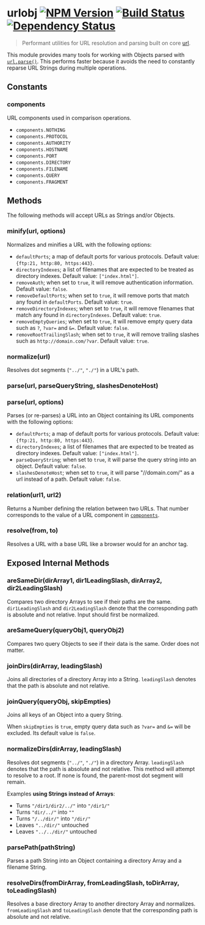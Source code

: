 # urlobj [![NPM Version](http://badge.fury.io/js/urlobj.svg)](http://badge.fury.io/js/urlobj) [![Build Status](https://secure.travis-ci.org/stevenvachon/urlobj.svg)](http://travis-ci.org/stevenvachon/urlobj)  [![Dependency Status](https://david-dm.org/stevenvachon/urlobj.svg)](https://david-dm.org/stevenvachon/urlobj)
> Performant utilities for URL resolution and parsing built on core [url](https://nodejs.org/api/url.html).

This module provides many tools for working with Objects parsed with [`url.parse()`](https://nodejs.org/api/url.html#url_url_parse_urlstr_parsequerystring_slashesdenotehost). This performs faster because it avoids the need to constantly reparse URL Strings during multiple operations.

## Constants

### components

URL components used in comparison operations.

* `components.NOTHING`
* `components.PROTOCOL`
* `components.AUTHORITY`
* `components.HOSTNAME`
* `components.PORT`
* `components.DIRECTORY`
* `components.FILENAME`
* `components.QUERY`
* `components.FRAGMENT`

## Methods

The following methods will accept URLs as Strings and/or Objects.

### minify(url, options)
Normalizes and minifies a URL with the following options:

* `defaultPorts`; a map of default ports for various protocols. Default value: `{ftp:21, http:80, https:443}`.
* `directoryIndexes`; a list of filenames that are expected to be treated as directory indexes. Default value: `["index.html"]`.
* `removeAuth`; when set to `true`, it will remove authentication information. Default value: `false`.
* `removeDefaultPorts`; when set to `true`, it will remove ports that match any found in `defaultPorts`. Default value: `true`.
* `removeDirectoryIndexes`; when set to `true`, it will remove filenames that match any found in `directoryIndexes`. Default value: `true`.
* `removeEmptyQueries`; when set to `true`, it will remove empty query data such as `?`, `?var=` and `&=`. Default value: `false`.
* `removeRootTrailingSlash`; when set to `true`, it will remove trailing slashes such as `http://domain.com/?var`. Default value: `true`.

### normalize(url)
Resolves dot segments (`"../"`, `"./"`) in a URL's path.

### parse(url, parseQueryString, slashesDenoteHost)
### parse(url, options)
Parses (or re-parses) a URL into an Object containing its URL components with the following options:

* `defaultPorts`; a map of default ports for various protocols. Default value: `{ftp:21, http:80, https:443}`.
* `directoryIndexes`; a list of filenames that are expected to be treated as directory indexes. Default value: `["index.html"]`.
* `parseQueryString`; when set to `true`, it will parse the query string into an object. Default value: `false`.
* `slashesDenoteHost`; when set to `true`, it will parse "//domain.com/" as a url instead of a path. Default value: `false`.

### relation(url1, url2)
Returns a Number defining the relation between two URLs. That number corresponds to the value of a URL component in [`components`](#components).

### resolve(from, to)
Resolves a URL with a base URL like a browser would for an anchor tag.

## Exposed Internal Methods

### areSameDir(dirArray1, dir1LeadingSlash, dirArray2, dir2LeadingSlash)
Compares two directory Arrays to see if their paths are the same. `dir1LeadingSlash` and `dir2LeadingSlash` denote that the corresponding path is absolute and not relative. Input should first be normalized.

### areSameQuery(queryObj1, queryObj2)
Compares two query Objects to see if their data is the same. Order does not matter.

### joinDirs(dirArray, leadingSlash)
Joins all directories of a directory Array into a String. `leadingSlash` denotes that the path is absolute and not relative.

### joinQuery(queryObj, skipEmpties)
Joins all keys of an Object into a query String.

When `skipEmpties` is `true`, empty query data such as `?var=` and `&=` will be excluded. Its default value is `false`.

### normalizeDirs(dirArray, leadingSlash)
Resolves dot segments (`"../"`, `"./"`) in a directory Array. `leadingSlash` denotes that the path is absolute and not relative. This method will attempt to resolve to a root. If none is found, the parent-most dot segment will remain.

Examples **using Strings instead of Arrays**:

* Turns `"/dir1/dir2/../"` into `"/dir1/"`
* Turns `"dir/../"` into `""`
* Turns `"/../dir/"` into `"/dir/"`
* Leaves `"../dir/"` untouched
* Leaves `"../../dir/"` untouched

### parsePath(pathString)
Parses a path String into an Object containing a directory Array and a filename String.

### resolveDirs(fromDirArray, fromLeadingSlash, toDirArray, toLeadingSlash)
Resolves a base directory Array to another directory Array and normalizes. `fromLeadingSlash` and `toLeadingSlash` denote that the corresponding path is absolute and not relative.
